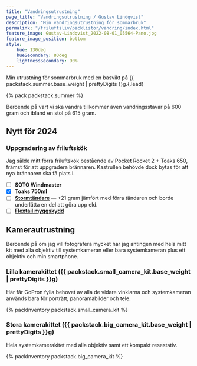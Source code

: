 ```yaml
---
title: "Vandringsutrustning"
page_title: "Vandringsutrustning / Gustav Lindqvist"
description: "Min vandringsutrustning för sommarbruk"
permalink: "/friluftsliv/packlistor/vandring/index.html"
feature_image: Gustav-Lindqvist_2022-08-01_05564-Pano.jpg
feature_image_position: bottom
style:
    hue: 130deg
    hueSecondary: 80deg
    lightnessSecondary: 90%
---
```


Min utrustning för sommarbruk med en basvikt på {{ packstack.summer.base_weight | prettyDigits }}g.{.lead}

{% pack packstack.summer %}

Beroende på vart vi ska vandra tillkommer även vandringsstavar på 600 gram och ibland en stol på 615 gram.

## Nytt för 2024


### Uppgradering av friluftskök

Jag sålde mitt förra friluftskök bestående av Pocket Rocket 2 + Toaks 650, främst för att uppgradera brännaren. Kastrullen behövde dock bytas för att nya brännaren ska få plats i.

 * [ ] **SOTO Windmaster**
 * [x] **Toaks 750ml**
 * [ ] [**Stormtändare**](https://corax-store.se/sv/clawgear/clawgear-mkii-storm-pocket-lighter.html) — +21 gram jämfört med förra tändaren och borde underlätta en del att göra upp eld.
 * [ ] [**Flextail myggskydd**](https://www.flextail.com/products/light-repel?variant=43108221550839)

## Kamerautrustning

Beroende på om jag vill fotografera mycket har jag antingen med hela mitt kit med alla objektiv till systemkameran eller bara systemkameran plus ett objektiv och min smartphone.

### Lilla kamerakittet ({{ packstack.small_camera_kit.base_weight | prettyDigits }}g)

Här får GoPron fylla behovet av alla de vidare vinklarna och systemkameran används bara för porträtt, panoramabilder och tele.

{% packInventory packstack.small_camera_kit %}

### Stora kamerakittet ({{ packstack.big_camera_kit.base_weight | prettyDigits }}g)

Hela systemkamerakitet med alla objektiv samt ett kompakt resestativ.

{% packInventory packstack.big_camera_kit %}
